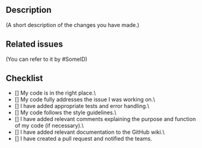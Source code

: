 ## Description
(A short description of the changes you have made.)

## Related issues
(You can refer to it by #SomeID)

## Checklist
- [] My code is in the right place.\
- [] My code fully addresses the issue I was working on.\
- [] I have added appropriate tests and error handling.\
- [] My code follows the style guidelines.\
- [] I have added relevant comments explaining the purpose and function of my code (if necessary).\
- [] I have added relevant documentation to the GitHub wiki.\
- [] I have created a pull request and notified the teams.
